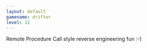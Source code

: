 ```yaml
---
layout: default
gamename: drifter
level: 12
---
```

Remote Procedure Call style reverse engineering fun :-)
